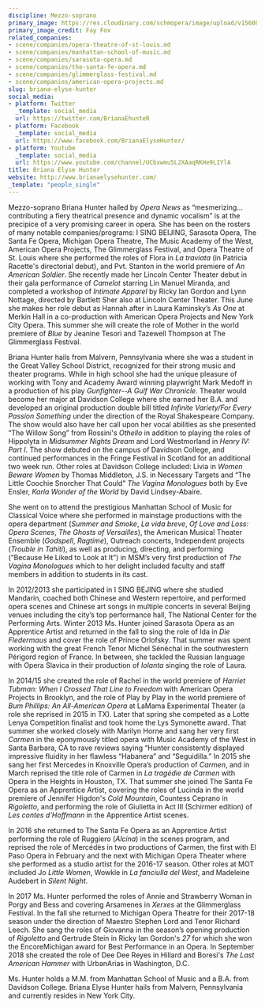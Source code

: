 ```yaml
---
discipline: Mezzo-soprano
primary_image: https://res.cloudinary.com/schmopera/image/upload/v1560817031/media/2019/06/BrianaElyseHunter-FayFox.jpg
primary_image_credit: Fay Fox
related_companies:
- scene/companies/opera-theatre-of-st-louis.md
- scene/companies/manhattan-school-of-music.md
- scene/companies/sarasota-opera.md
- scene/companies/the-santa-fe-opera.md
- scene/companies/glimmerglass-festival.md
- scene/companies/american-opera-projects.md
slug: briana-elyse-hunter
social_media:
- platform: Twitter
  _template: social_media
  url: https://twitter.com/BrianaEhunteR
- platform: Facebook
  _template: social_media
  url: https://www.facebook.com/BrianaElyseHunter/
- platform: Youtube
  _template: social_media
  url: https://www.youtube.com/channel/UCbxwmu5L2XAaqRKHe9LIYlA
title: Briana Elyse Hunter
website: http://www.brianaelysehunter.com/
_template: "people_single"
---
```

Mezzo-soprano Briana Hunter hailed by _Opera News_ as “mesmerizing…contributing a fiery theatrical presence and dynamic vocalism” is at the precipice of a very promising career in opera. She has been on the rosters of many notable companies/programs: I SING BEIJING, Sarasota Opera, The Santa Fe Opera, Michigan Opera Theatre, The Music Academy of the West, American Opera Projects, The Glimmerglass Festival, and Opera Theatre of St. Louis where she performed the roles of Flora in _La traviata_ (in Patricia Racette's directorial debut), and Pvt. Stanton in the world premiere of _An American Soldier_.  She recently made her Lincoln Center Theater debut in their gala performance of _Camelot_ starring Lin Manuel Miranda, and completed a workshop of _Intimate Apparel_ by Ricky Ian Gordon and Lynn Nottage, directed by Bartlett Sher also at Lincoln Center Theater.  This June she makes her role debut as Hannah after in Laura Kaminsky’s _As One_ at Merkin Hall in a co-production with American Opera Projects and New York City Opera.  This summer she will create the role of Mother in the world premiere of _Blue_ by Jeanine Tesori and Tazewell Thompson at The Glimmerglass Festival.

Briana Hunter hails from Malvern, Pennsylvania where she was a student in the Great Valley School District, recognized for their strong music and theater programs.  While in high school she had the unique pleasure of working with Tony and Academy Award winning playwright Mark Medoff in a production of his play _Gunfighter--A Gulf War Chronicle_.  Theater would become her major at Davidson College where she earned her B.A. and developed an original production double bill titled _Infinite Variety/For Every Passion Something_ under the direction of the Royal Shakespeare Company.  The show would also have her call upon her vocal abilities as she presented “The Willow Song” from Rossini's _Othello_ in addition to playing the roles of Hippolyta in _Midsummer Nights Dream_ and Lord Westmorland in _Henry IV: Part I_.  The show debuted on the campus of Davidson College, and continued performances in the Fringe Festival in Scotland for an additional two week run.  Other roles at Davidson College included: Livia in _Women Beware Women_ by Thomas Middleton, J.S. in Necessary Targets and “The Little Coochie Snorcher That Could” _The Vagina Monologues_ both by Eve Ensler, _Karla Wonder of the World_ by David Lindsey-Abaire.    

She went on to attend the prestigious Manhattan School of Music for Classical Voice where she performed in mainstage productions with the opera department (_Summer and Smoke_, _La vida breve_, _Of Love and Loss: Opera Scenes_, _The Ghosts of Versailles_), the American Musical Theater Ensemble (_Godspell_, _Ragtime_), Outreach concerts, Independent projects (_Trouble in Tahiti_), as well as producing, directing, and performing (“Because He Liked to Look at It”) in MSM’s very first production of _The Vagina Monologues_ which to her delight included faculty and staff members in addition to students in its cast.   

In 2012/2013 she participated in I SING BEJING where she studied Mandarin, coached both Chinese and Western repertoire, and performed opera scenes and Chinese art songs in multiple concerts in several Beijing venues including the city’s top performance hall, The National Center for the Performing Arts.  Winter 2013 Ms. Hunter joined Sarasota Opera as an Apprentice Artist and returned in the fall to sing the role of Ida in _Die Fledermaus_ and cover the role of Prince Orlofsky.  That summer was spent working with the great French Tenor Michel Sénéchal in the southwestern Périgord region of France.  In between, she tackled the Russian language with Opera Slavica in their production of _Iolanta_ singing the role of Laura. 

In 2014/15 she created the role of Rachel in the world premiere of _Harriet Tubman: When I Crossed That Line to Freedom_ with American Opera Projects in Brooklyn, and the role of Play by Play in the world premiere of _Bum Phillips: An All-American Opera_ at LaMama Experimental Theater (a role she reprised in 2015 in TX).  Later that spring she competed as a Lotte Lenya Competition finalist and took home the Lys Symonette award.  That summer she worked closely with Marilyn Horne and sang her very first _Carmen_ in the eponymously titled opera with Music Academy of the West in Santa Barbara, CA to rave reviews saying “Hunter consistently displayed impressive fluidity in her flawless “Habanera” and “Seguidilla.”  In 2015 she sang her first Mercedes in Knoxville Opera’s production of _Carmen_, and in March reprised the title role of Carmen in _La tragédie de Carmen_ with Opera in the Heights in Houston, TX.  That summer she joined The Santa Fe Opera as an Apprentice Artist, covering the roles of Lucinda in the world premiere of Jennifer Higdon's _Cold Mountain_, Countess Ceprano in _Rigoletto_, and performing the role of Giulietta in Act III (Schirmer edition) of _Les contes d'Hoffmann_ in the Apprentice Artist scenes.  

In 2016 she returned to The Santa Fe Opera as an Apprentice Artist performing the role of Ruggiero (_Alcina_) in the scenes program, and reprised the role of Mercédès in two productions of Carmen, the first with El Paso Opera in February and the next with Michigan Opera Theater where she performed as a studio artist for the 2016-17 season.  Other roles at MOT included Jo _Little Women_, Wowkle in _La fanciulla del West_, and Madeleine Audebert in _Silent Night_.

In 2017 Ms. Hunter performed the roles of Annie and Strawberry Woman in Porgy and Bess and covering Arsamenes in _Xerxes_ at the Glimmerglass Festival.  In the fall she returned to Michigan Opera Theatre for their 2017-18 season under the direction of Maestro Stephen Lord and Tenor Richard Leech.  She sang the roles of Giovanna in the season’s opening production of _Rigoletto_ and Gertrude Stein in Ricky Ian Gordon's _27_ for which she won the EncoreMichigan award for Best Performance in an Opera.  In September 2018 she created the role of Dee Dee Reyes in Hillard and Boresi's _The Last American Hammer_ with UrbanArias in Washington, D.C. 

Ms. Hunter holds a M.M. from Manhattan School of Music and a B.A. from Davidson College. Briana Elyse Hunter hails from Malvern, Pennsylvania and currently resides in New York City.